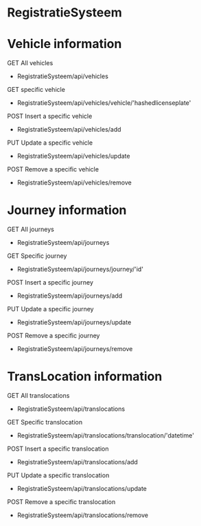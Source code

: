 # RegistratieSysteem

# Vehicle information
GET All vehicles
- RegistratieSysteem/api/vehicles

GET specific vehicle
- RegistratieSysteem/api/vehicles/vehicle/'hashedlicenseplate'

POST Insert a specific vehicle
- RegistratieSysteem/api/vehicles/add

PUT Update a specific vehicle
- RegistratieSysteem/api/vehicles/update

POST Remove a specific vehicle
- RegistratieSysteem/api/vehicles/remove

# Journey information
GET All journeys
- RegistratieSysteem/api/journeys

GET Specific journey
 - RegistratieSysteem/api/journeys/journey/'id'
 
POST Insert a specific journey
- RegistratieSysteem/api/journeys/add

PUT Update a specific journey
- RegistratieSysteem/api/journeys/update

POST Remove a specific journey
- RegistratieSysteem/api/journeys/remove

# TransLocation information
GET All translocations
- RegistratieSysteem/api/translocations

GET Specific translocation
- RegistratieSysteem/api/translocations/translocation/'datetime'

POST Insert a specific translocation
- RegistratieSysteem/api/translocations/add

PUT Update a specific translocation
- RegistratieSysteem/api/translocations/update

POST Remove a specific translocation
- RegistratieSysteem/api/translocations/remove




